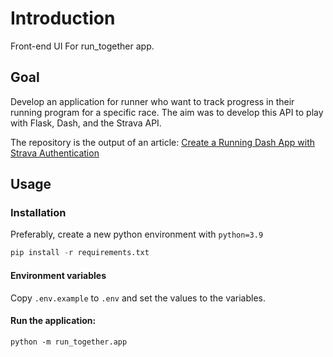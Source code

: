 # Introduction
Front-end UI For run_together app.


## Goal

Develop an application for runner who want to track progress in their running program for a specific race. 
The aim was to develop this API to play with Flask, Dash, and the Strava API.

The repository is the output of an article: [Create a Running Dash App with Strava Authentication](https://medium.com/@matthieu.ru/create-a-running-dash-app-with-strava-authentication-bfdd424f5ca6)

## Usage

### Installation

Preferably, create a new python environment with `python=3.9`

```python
pip install -r requirements.txt
```

#### Environment variables

Copy `.env.example` to `.env` and set the values to the variables.

#### Run the application:

```
python -m run_together.app
```

